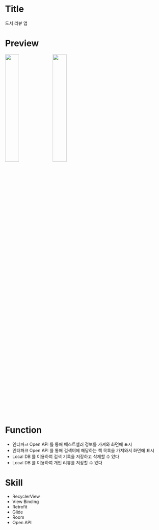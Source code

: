 # Title
도서 리뷰 앱

# Preview
<img src="https://user-images.githubusercontent.com/74343321/132800142-b8c52d62-7311-4e9d-8c3d-6598ff8a5f77.png" width="30%"/> <img src="https://user-images.githubusercontent.com/74343321/132800170-3c196bed-84bc-41d4-9691-045d5681cb52.png" width="30%"/>

# Function
 * 인터파크 Open API 를 통해 베스트셀러 정보를 가져와 화면에 표시
 * 인터파크 Open API 를 통해 검색어에 해당하는 책 목록을 가져와서 화면에 표시
 * Local DB 를 이용하여 검색 기록을 저장하고 삭제할 수 있다
 * Local DB 를 이용하여 개인 리뷰를 저장할 수 있다

# Skill
 * RecyclerView
 * View Binding
 * Retrofit
 * Glide
 * Room
 * Open API
